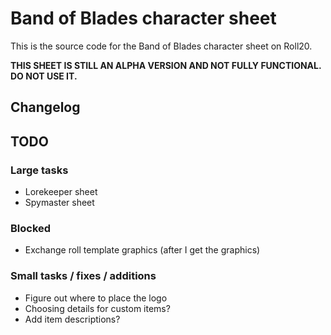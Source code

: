 # Band of Blades character sheet

This is the source code for the Band of Blades character sheet on Roll20.

**THIS SHEET IS STILL AN ALPHA VERSION AND NOT FULLY FUNCTIONAL. DO NOT USE IT.**

## Changelog

## TODO

### Large tasks

- Lorekeeper sheet
- Spymaster sheet

### Blocked

- Exchange roll template graphics (after I get the graphics)

### Small tasks / fixes / additions

- Figure out where to place the logo
- Choosing details for custom items?
- Add item descriptions?
